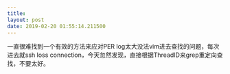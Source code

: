 ```yaml
---
title: 
layout: post
date: 2019-02-20 01:55:14.211500
---
```


一直很难找到一个有效的方法来应对PER log太大没法vim进去查找的问题，每次进去就ssh loss connection，今天忽然发现，直接根据ThreadID来grep重定向查找，不要太好。